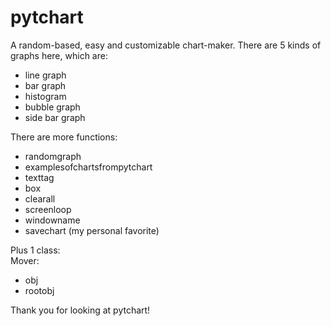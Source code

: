 # pytchart
A random-based, easy and customizable chart-maker.
There are 5 kinds of graphs here, which are:
- line graph
- bar graph
- histogram
- bubble graph
- side bar graph

There are more functions:
- randomgraph
- examplesofchartsfrompytchart
- texttag
- box
- clearall
- screenloop
- windowname
- savechart (my personal favorite)

Plus 1 class:\
Mover:
- obj
- rootobj

Thank you for looking at pytchart!
